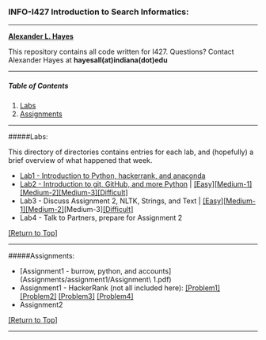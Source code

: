 ### INFO-I427 Introduction to Search Informatics:

---

__[Alexander L. Hayes](http://batflyer.net)__

This repository contains all code written for I427.  Questions?  Contact Alexander Hayes at __hayesall(at)indiana(dot)edu__

---

##### Table of Contents
1. [Labs](#labs)
2. [Assignments](#assignments)

---

#####Labs:

This directory of directories contains entries for each lab, and (hopefully) a brief overview of what happened that week.

  * [Lab1 - Introduction to Python, hackerrank, and anaconda](Labs/Lab1)
  * [Lab2 - Introduction to git, GitHub, and more Python](Labs/Lab2) | [[Easy]](Labs/Lab2/week2-easy.py)[[Medium-1]](Labs/Lab2/week2-medium-1.py)[[Medium-2]](Labs/Lab2/week2-medium-2.py)[[Medium-3]](Labs/Lab2/week2-medium-3.py)[[Difficult]](Labs/Lab2/week2-difficult.py)
  * Lab3 - Discuss Assignment 2, NLTK, Strings, and Text | [[Easy]](Labs/Lab3/week3-easy.py)[[Medium-1]](Labs/Lab3/week3-medium-1.py)[[Medium-2]](Labs/Lab3/week3-medium-2.py)[Medium-3][[Difficult]](Labs/Lab3/week3-difficult.py)
  * Lab4 - Talk to Partners, prepare for Assignment 2  

[[Return to Top]](#info-i427-introduction-to-search-informatics)

---

#####Assignments:

  * [Assignment1 - burrow, python, and accounts](Assignments/assignment1/Assignment\ 1.pdf)
  * Assignment1 - HackerRank (not all included here): [[Problem1]](Assignments/assignment1/problem1.py) [[Problem2]](Assignments/assignment1/problem2.py) [[Problem3]](Assignments/assignment1/problem3.py) [[Problem4]](Assignments/assignment1/problem4.py)
  * Assignment2
  
[[Return to Top]](#info-i427-introduction-to-search-informatics)

---